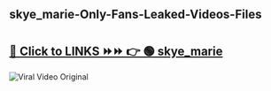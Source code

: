
 ## skye_marie-Only-Fans-Leaked-Videos-Files

# <h2><a href="https://mediaupload.pro?skye_marie">🔗 Click to LINKS ⏩⏩ 👉 🟢 skye_marie </a></h2>

<a href="https://mediaupload.pro?skye_marie" rel="nofollow" data-target="animated-image.originalLink"><img src="https://i.ibb.co.com/xMMVF88/686577567.gif" alt="Viral Video Original" style="max-width: 100%; display: inline-block;" data-target="animated-image.originalImage"></a>